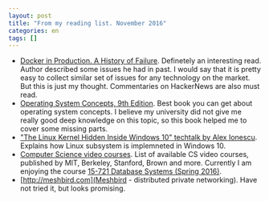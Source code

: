 ```yaml
---
layout: post
title: "From my reading list. November 2016"
categories: en
tags: []
---
```


- [Docker in Production. A History of Failure](https://news.ycombinator.com/item?id=12872304). Definetely an interesting read. Author described some issues he had in past. I would say that it is pretty easy to collect similar set of issues for any technology on the market. But this is just my thought. Commentaries on HackerNews are also must read.
- [Operating System Concepts, 9th
  Edition](http://www.wiley.com/WileyCDA/WileyTitle/productCd-EHEP002013.html).
  Best book you can get about operating system concepts. I believe my
  university did not give me really good deep knowledge on this topic, so this
  book helped me to cover some missing parts.
- ["The Linux Kernel Hidden Inside Windows 10" techtalk by Alex Ionescu](https://youtu.be/_p3RtkwstNk). Explains how Linux subsystem is implemneted in Windows 10.
- [Computer Science video courses](https://github.com/Developer-Y/cs-video-courses). List of available CS video courses, published by MIT, Berkeley, Stanford, Brown and more. Currently I am enjoying the course [15-721 Database Systems (Spring 2016)](https://www.youtube.com/playlist?list=PLSE8ODhjZXjbisIGOepfnlbfxeH7TW-8O).
- [http://meshbird.com](Meshbird - distributed private networking). Have not tried it, but looks promising. 
